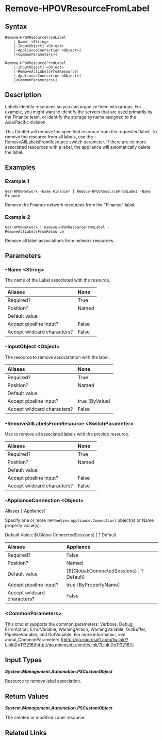 ﻿---
description: Remove association of resource with existing Label.
---

# Remove-HPOVResourceFromLabel

## Syntax

```text
Remove-HPOVResourceFromLabel
    [-Name] <String>
    [-InputObject] <Object>
    [-ApplianceConnection <Object>]
    [<CommonParameters>]
```

```text
Remove-HPOVResourceFromLabel
    [-InputObject] <Object>
    [-RemoveAllLabelsFromResource]
    [-ApplianceConnection <Object>]
    [<CommonParameters>]
```

## Description

Labels identify resources so you can organize them into groups. For example, you might want to identify the servers that are used primarily by the Finance team, or identify the storage systems assigned to the Asia/Pacific division.

This Cmdlet will remove the specified resource from the requested label.  To remove the resource from all labels, use the -RemoveAllLabelsFromResource switch parameter.  If there are no more associated resources with a label, the appliance will automatically delete the label. 

## Examples

###  Example 1 

```text
Get-HPOVNetwork -Name Finance* | Remove-HPOVResourceFromLabel -Name Finance
```

Remove the Finance network resources from the "Finance" label.

###  Example 2 

```text
Get-HPOVNetwork | Remove-HPOVResourceFromLabel -RemoveAllLabelsFromResource
```

Remove all label associations from network resources.

## Parameters

### -Name &lt;String&gt;

The name of the Label associated with the resource.

| Aliases | None |
| :--- | :--- |
| Required? | True |
| Position? | Named |
| Default value |  |
| Accept pipeline input? | False |
| Accept wildcard characters? | False |

### -InputObject &lt;Object&gt;

The resource to remove associatation with the label.

| Aliases | None |
| :--- | :--- |
| Required? | True |
| Position? | Named |
| Default value |  |
| Accept pipeline input? | true (ByValue) |
| Accept wildcard characters? | False |

### -RemoveAllLabelsFromResource &lt;SwitchParameter&gt;

Use to remove all associated labels with the provide resource.

| Aliases | None |
| :--- | :--- |
| Required? | True |
| Position? | Named |
| Default value |  |
| Accept pipeline input? | False |
| Accept wildcard characters? | False |

### -ApplianceConnection &lt;Object&gt;

Aliases [-Appliance]

Specify one or more `[HPOneView.Appliance.Connection]` object(s) or Name property value(s).

Default Value: ${Global:ConnectedSessions} | ? Default

| Aliases | Appliance |
| :--- | :--- |
| Required? | False |
| Position? | Named |
| Default value | (${Global:ConnectedSessions} &vert; ? Default) |
| Accept pipeline input? | true (ByPropertyName) |
| Accept wildcard characters? | False |

### &lt;CommonParameters&gt;

This cmdlet supports the common parameters: Verbose, Debug, ErrorAction, ErrorVariable, WarningAction, WarningVariable, OutBuffer, PipelineVariable, and OutVariable. For more information, see about\_CommonParameters \([http://go.microsoft.com/fwlink/?LinkID=113216](http://go.microsoft.com/fwlink/?LinkID=113216)\)

## Input Types

_**System.Management.Automation.PSCustomObject**_

Resource to remove label association.


## Return Values

_**System.Management.Automation.PSCustomObject**_

The created or modified Label resource.


## Related Links

